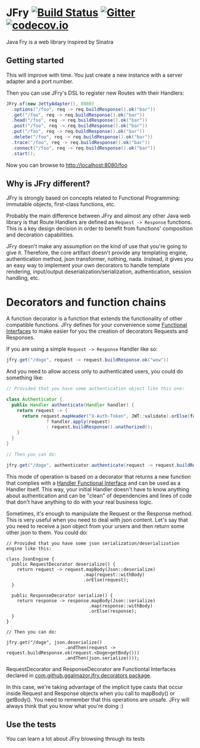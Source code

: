 # JFry [![Build Status](https://travis-ci.org/ggalmazor/jfry.svg?branch=master)](https://travis-ci.org/ggalmazor/jfry) [![Gitter](https://badges.gitter.im/Join%20Chat.svg)](https://gitter.im/ggalmazor/jfry?utm_source=badge&utm_medium=badge&utm_campaign=pr-badge) [![codecov.io](https://codecov.io/github/codecov/codecov-ruby/coverage.svg?branch=master)](https://codecov.io/github/codecov/codecov-ruby?branch=master)
Java Fry is a web library inspired by Sinatra

## Getting started

This will improve with time. You just create a new instance with a server adapter and a port number. 

Then you can use JFry's DSL to register new Routes with their Handlers:
 
```java
JFry.of(new JettyAdapter(), 8080)
  .options("/foo", req -> req.buildResponse().ok("bar"))
  .get("/foo", req -> req.buildResponse().ok("bar"))
  .head("/foo", req -> req.buildResponse().ok("bar"))
  .post("/foo", req -> req.buildResponse().ok("bar"))
  .put("/foo", req -> req.buildResponse().ok("bar"))
  .delete("/foo", req -> req.buildResponse().ok("bar"))
  .trace("/foo", req -> req.buildResponse().ok("bar"))
  .connect("/foo", req -> req.buildResponse().ok("bar"))
  .start();
```

Now you can browse to [http://localhost:8080/foo](http://localhost:8080/foo)

## Why is JFry different?

JFry is strongly based on concepts related to Functional Programming: immutable objects, first-class functions, etc.

Probably the main difference between JFry and almost any other Java web library is that Route Handlers are defined as ```Request -> Response``` functions. This is a key design decision in order to benefit from functions' composition and decoration capabilities.
 
JFry doesn't make any assumption on the kind of use that you're going to give it. Therefore, the core artifact doesn't provide any templating engine, authentication method, json transformer, nothing, nada. Instead, it gives you an easy way to implement your own decorators to handle template rendering, input/output deserialization/serialization, authentication, session handling, etc.

# Decorators and function chains

A function decorator is a function that extends the functionality of other compatible functions. JFry defines for your convenience some [Functional Interfaces](https://github.com/ggalmazor/jfry/tree/master/core/src/main/java/org/jfry/decorators) to make easier for you the creation of decorators Requests and Responses. 

If you are using a simple ```Request -> Response``` Handler like so:
 
```java
jfry.get("/doge", request -> request.buildResponse.ok("wow"))
```

And you need to allow access only to authenticated users, you could do something like:
 
```java
// Provided that you have some authentication object like this one:

class Authenticator {
  public Handler authenticate(Handler handler) {
    return request -> {
      return request.mapHeader("X-Auth-Token", JWT::validate).orElse(false) 
               ? handler.apply(request) 
               : request.buildResponse().unathorized();
    }
  }
}

// Then you can do:

jfry.get("/doge", authenticator.authenticate(request -> request.buildResponse.ok("wow"))));
``` 

This mode of operation is based on a decorator that returns a new function that complies with a [Handler Functional Interface](https://github.com/ggalmazor/jfry/blob/master/core/src/main/java/org/jfry/Handler.java) and can be used as a Handler itself. This way, your initial Handler doesn't have to know anything about authentication and can be "clean" of dependencies and lines of code that don't have anything to do with your real business logic.

Sometimes, it's enough to manipulate the Request or the Response method. This is very useful when you need to deal with json content. Let's say that you need to receive a json object from your ursers and then return some other json to them. You could do:
 
```
// Provided that you have some json serialization/deserialization engine like this:

class JsonEngine {
  public RequestDecorator deserialize() {
    return request -> request.mapBody(Json::deserialize)
                             .map(request::withBody)
                             .orElse(request);
  }
  
  public ResponseDecorator serialize() {
    return response -> response.mapBody(Json::serialize)
                               .map(response::withBody)
                               .orElse(response);
  }
}

// Then you can do:

jfry.get("/doge", json.deserialize()
                      .andThen(request -> request.buildResponse.ok(request.<Doge>getBody()))
                      .andThen(json.serialize()));
```

RequestDecorator and ResponseDecorator are Functiontal Interfaces declared in [com.github.ggalmazor.jfry.decorators package](https://github.com/ggalmazor/jfry/tree/master/core/src/main/java/org/jfry/decorators).

In this case, we're taking advantage of the implicit type casts that occur inside Request and Response objects when you call to mapBody() or getBody(). You need to remember that this operations are unsafe. JFry will always think that you know what you're doing :)
 
## Use the tests

You can learn a lot about JFry browsing through its tests